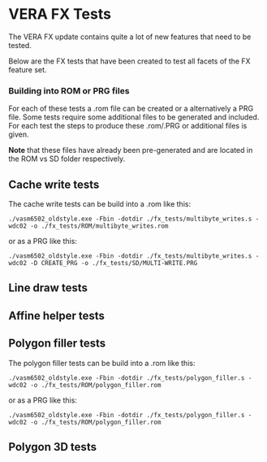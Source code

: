 
# VERA FX Tests

The VERA FX update contains quite a lot of new features that need to be tested.

Below are the FX tests that have been created to test all facets of the FX feature set.

### Building into ROM or PRG files

For each of these tests a .rom file can be created or a alternatively a PRG file. 
Some tests require some additional files to be generated and included. 
For each test the steps to produce these .rom/.PRG or additional files is given.

**Note** that these files have already been pre-generated and are located in the ROM vs SD folder respectively.


## Cache write tests

The cache write tests can be build into a .rom like this:

`./vasm6502_oldstyle.exe -Fbin -dotdir ./fx_tests/multibyte_writes.s -wdc02 -o ./fx_tests/ROM/multibyte_writes.rom`

or as a PRG like this:

`./vasm6502_oldstyle.exe -Fbin -dotdir ./fx_tests/multibyte_writes.s -wdc02 -D CREATE_PRG -o ./fx_tests/SD/MULTI-WRITE.PRG`

## Line draw tests




## Affine helper tests



## Polygon filler tests

The polygon filler tests can be build into a .rom like this:

`./vasm6502_oldstyle.exe -Fbin -dotdir ./fx_tests/polygon_filler.s -wdc02 -o ./fx_tests/ROM/polygon_filler.rom` 

or as a PRG like this:

`./vasm6502_oldstyle.exe -Fbin -dotdir ./fx_tests/polygon_filler.s -wdc02 -o ./fx_tests/ROM/polygon_filler.rom` 




## Polygon 3D tests